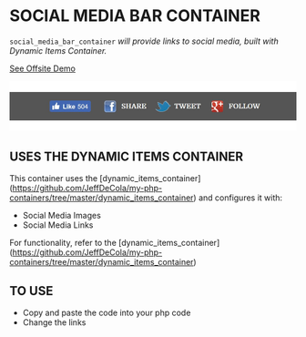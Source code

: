 # SOCIAL MEDIA BAR CONTAINER

`social_media_bar_container` _will provide links to social media,
built with Dynamic Items Container._

[See Offsite Demo](http://www.jeffryadecola.com/my-php-containers/index.php?container_name=social_media_bar_container)

![IMAGE - social_media_bar_container - IMAGE](../docs/pics/social_media_bar_container.jpg)

## USES THE DYNAMIC ITEMS CONTAINER

This container uses the
[dynamic_items_container]
(https://github.com/JeffDeCola/my-php-containers/tree/master/dynamic_items_container)
and configures it with:

* Social Media Images
* Social Media Links

For functionality, refer to the
[dynamic_items_container]
(https://github.com/JeffDeCola/my-php-containers/tree/master/dynamic_items_container)

## TO USE

* Copy and paste the code into your php code
* Change the links
